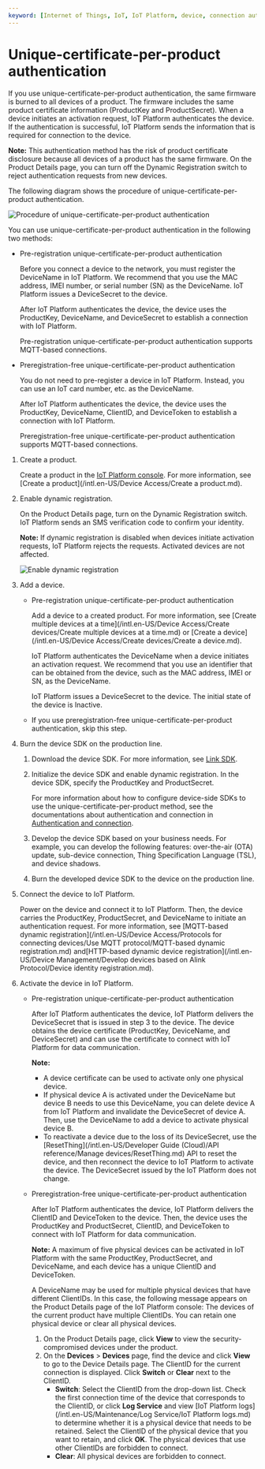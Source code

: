 ```yaml
---
keyword: [Internet of Things, IoT, IoT Platform, device, connection authentication, device activation, unique-certificate-per-product, security authentication, dynamic registration, product certificate, ProductKey, ProductSecret, DeviceSecret, DeviceToken, ClientID]
---
```


# Unique-certificate-per-product authentication

If you use unique-certificate-per-product authentication, the same firmware is burned to all devices of a product. The firmware includes the same product certificate information \(ProductKey and ProductSecret\). When a device initiates an activation request, IoT Platform authenticates the device. If the authentication is successful, IoT Platform sends the information that is required for connection to the device.

**Note:** This authentication method has the risk of product certificate disclosure because all devices of a product has the same firmware. On the Product Details page, you can turn off the Dynamic Registration switch to reject authentication requests from new devices.

The following diagram shows the procedure of unique-certificate-per-product authentication.

![Procedure of unique-certificate-per-product authentication](https://static-aliyun-doc.oss-accelerate.aliyuncs.com/assets/img/en-US/9554788951/p146855.png)

You can use unique-certificate-per-product authentication in the following two methods:

-   Pre-registration unique-certificate-per-product authentication

    Before you connect a device to the network, you must register the DeviceName in IoT Platform. We recommend that you use the MAC address, IMEI number, or serial number \(SN\) as the DeviceName. IoT Platform issues a DeviceSecret to the device.

    After IoT Platform authenticates the device, the device uses the ProductKey, DeviceName, and DeviceSecret to establish a connection with IoT Platform.

    Pre-registration unique-certificate-per-product authentication supports MQTT-based connections.

-   Preregistration-free unique-certificate-per-product authentication

    You do not need to pre-register a device in IoT Platform. Instead, you can use an IoT card number, etc. as the DeviceName.

    After IoT Platform authenticates the device, the device uses the ProductKey, DeviceName, ClientID, and DeviceToken to establish a connection with IoT Platform.

    Preregistration-free unique-certificate-per-product authentication supports MQTT-based connections.


1.  Create a product.

    Create a product in the [IoT Platform console](http://iot.console.aliyun.com/). For more information, see [Create a product](/intl.en-US/Device Access/Create a product.md).

2.  Enable dynamic registration.

    On the Product Details page, turn on the Dynamic Registration switch. IoT Platform sends an SMS verification code to confirm your identity.

    **Note:** If dynamic registration is disabled when devices initiate activation requests, IoT Platform rejects the requests. Activated devices are not affected.

    ![Enable dynamic registration](https://static-aliyun-doc.oss-accelerate.aliyuncs.com/assets/img/en-US/9554788951/p146857.png)

3.  Add a device.

    -   Pre-registration unique-certificate-per-product authentication

        Add a device to a created product. For more information, see [Create multiple devices at a time](/intl.en-US/Device Access/Create devices/Create multiple devices at a time.md) or [Create a device](/intl.en-US/Device Access/Create devices/Create a device.md).

        IoT Platform authenticates the DeviceName when a device initiates an activation request. We recommend that you use an identifier that can be obtained from the device, such as the MAC address, IMEI or SN, as the DeviceName.

        IoT Platform issues a DeviceSecret to the device. The initial state of the device is Inactive.

    -   If you use preregistration-free unique-certificate-per-product authentication, skip this step.
4.  Burn the device SDK on the production line.

    1.  Download the device SDK. For more information, see [Link SDK](https://www.alibabacloud.com/help/doc-detail/96627.htm).

    2.  Initialize the device SDK and enable dynamic registration. In the device SDK, specify the ProductKey and ProductSecret.

        For more information about how to configure device-side SDKs to use the unique-certificate-per-product method, see the documentations about authentication and connection in [Authentication and connection](https://www.alibabacloud.com/help/doc-detail/96627.htm).

    3.  Develop the device SDK based on your business needs. For example, you can develop the following features: over-the-air \(OTA\) update, sub-device connection, Thing Specification Language \(TSL\), and device shadows.

    4.  Burn the developed device SDK to the device on the production line.

5.  Connect the device to IoT Platform.

    Power on the device and connect it to IoT Platform. Then, the device carries the ProductKey, ProductSecret, and DeviceName to initiate an authentication request. For more information, see [MQTT-based dynamic registration](/intl.en-US/Device Access/Protocols for connecting devices/Use MQTT protocol/MQTT-based dynamic registration.md) and[HTTP-based dynamic device registration](/intl.en-US/Device Management/Develop devices based on Alink Protocol/Device identity registration.md).

6.  Activate the device in IoT Platform.

    -   Pre-registration unique-certificate-per-product authentication

        After IoT Platform authenticates the device, IoT Platform delivers the DeviceSecret that is issued in step 3 to the device. The device obtains the device certificate \(ProductKey, DeviceName, and DeviceSecret\) and can use the certificate to connect with IoT Platform for data communication.

        **Note:**

        -   A device certificate can be used to activate only one physical device.
        -   If physical device A is activated under the DeviceName but device B needs to use this DeviceName, you can delete device A from IoT Platform and invalidate the DeviceSecret of device A. Then, use the DeviceName to add a device to activate physical device B.
        -   To reactivate a device due to the loss of its DeviceSecret, use the [ResetThing](/intl.en-US/Developer Guide (Cloud)/API reference/Manage devices/ResetThing.md) API to reset the device, and then reconnect the device to IoT Platform to activate the device. The DeviceSecret issued by the IoT Platform does not change.
    -   Preregistration-free unique-certificate-per-product authentication

        After IoT Platform authenticates the device, IoT Platform delivers the ClientID and DeviceToken to the device. Then, the device uses the ProductKey and ProductSecret, ClientID, and DeviceToken to connect with IoT Platform for data communication.

        **Note:** A maximum of five physical devices can be activated in IoT Platform with the same ProductKey, ProductSecret, and DeviceName, and each device has a unique ClientID and DeviceToken.

        A DeviceName may be used for multiple physical devices that have different ClientIDs. In this case, the following message appears on the Product Details page of the IoT Platform console: The devices of the current product have multiple ClientIDs. You can retain one physical device or clear all physical devices.

        1.  On the Product Details page, click **View** to view the security-compromised devices under the product.
        2.  On the **Devices** \> **Devices** page, find the device and click **View** to go to the Device Details page. The ClientID for the current connection is displayed. Click **Switch** or **Clear** next to the ClientID.
            -   **Switch**: Select the ClientID from the drop-down list. Check the first connection time of the device that corresponds to the ClientID, or click **Log Service** and view [IoT Platform logs](/intl.en-US/Maintenance/Log Service/IoT Platform logs.md) to determine whether it is a physical device that needs to be retained. Select the ClientID of the physical device that you want to retain, and click **OK**. The physical devices that use other ClientIDs are forbidden to connect.
            -   **Clear**: All physical devices are forbidden to connect.

